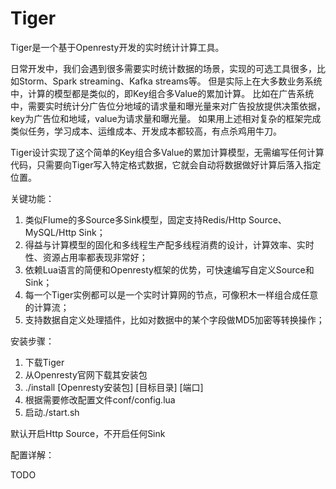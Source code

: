 # Tiger

Tiger是一个基于Openresty开发的实时统计计算工具。

日常开发中，我们会遇到很多需要实时统计数据的场景，实现的可选工具很多，比如Storm、Spark streaming、Kafka streams等。
但是实际上在大多数业务系统中，计算的模型都是类似的，即Key组合多Value的累加计算。
比如在广告系统中，需要实时统计分广告位分地域的请求量和曝光量来对广告投放提供决策依据，key为广告位和地域，value为请求量和曝光量。
如果用上述相对复杂的框架完成类似任务，学习成本、运维成本、开发成本都较高，有点杀鸡用牛刀。

Tiger设计实现了这个简单的Key组合多Value的累加计算模型，无需编写任何计算代码，只需要向Tiger写入特定格式数据，它就会自动将数据做好计算后落入指定位置。

关键功能：
1. 类似Flume的多Source多Sink模型，固定支持Redis/Http Source、MySQL/Http Sink；
2. 得益与计算模型的固化和多线程生产配多线程消费的设计，计算效率、实时性、资源占用率都表现非常好；
3. 依赖Lua语言的简便和Openresty框架的优势，可快速编写自定义Source和Sink；
4. 每一个Tiger实例都可以是一个实时计算网的节点，可像积木一样组合成任意的计算流；
5. 支持数据自定义处理插件，比如对数据中的某个字段做MD5加密等转换操作；

安装步骤：
1. 下载Tiger
2. 从Openresty官网下载其安装包
3. ./install [Openresty安装包] [目标目录] [端口]
4. 根据需要修改配置文件conf/config.lua
5. 启动./start.sh

默认开启Http Source，不开启任何Sink

配置详解：

TODO
